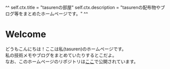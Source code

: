 ^^
self.ctx.title = "tasurenの部屋"
self.ctx.description = "tasurenの配布物やブログ等をまとめたホームページです。"
^^
# Welcome
どうもこんにちは！ここは私(tasuren)のホームページです。  
私の技術メモやブログをまとめていたりするとこだよ。  
なお、このホームページのリポジトリは[ここ](https://github.com/tasuren/website)で公開されています。